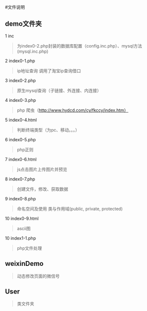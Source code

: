 #文件说明

## demo文件夹

1 inc
> 为index0-2.php封装的数据库配置（config.inc.php）、mysql方法(mysql.inc.php)

2 index0-1.php
> ip地址查询
> 调用了淘宝ip查询借口

3 index0-2.php
> 原生mysql查询（子链接、外连接、内连接）

4 index0-3.php
> php 爬虫（http://www.hydcd.com/cy/fkccy/index.htm）

5 index0-4.html
> 判断终端类型（为pc、移动。。。）

6 index0-5.php
> php正则

7 index0-6.html
> js点击图片上传图片并预览

8 index0-7.php
> 创建文件，修改、获取数据

9 index0-8.php
> 命名空间及使用
> 类与作用域(public, private, protected)

10 index0-9.html
> ascii图

10 index1-1.php
> php文件处理

## weixinDemo

> 动态修改页面的微信号

## User

> 类文件夹